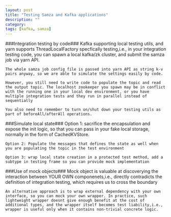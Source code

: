 ```yaml
---
layout: post
title: "Testing Samza and Kafka applications" 
description: ""
category: 
tags: [kafka, samza]
---
```

###Integration testing by code###
	Kafka supporting local testing utils, and yarn supports ThreadLocalFactory specfically testing,i.e., in your integration testing code, you can spawn a local kafka/zk cluster, and submit the samza job via yarn API.	

	The whole samza job config file is passed into yarn API as string k-v pairs anyway, so we are able to simulate the settings easily by code.

	However, you still need to write code to populate the topic and read the output topic. The localhost zookeeper you spawn may be in conflict with the running one in your local dev environment, or you have multiple integration tests and they run in parallel instead of sequentially

	You also need to remember to turn on/shut down your testing utils as part of beforeAll/afterAll operations. 

###Simulate local state###
	Option 1: sacrifice the encapsulation and expose the init logic, so that you can pass in your fake local storage, normally in the form of CachedKVStore.
	
	Option 2: Populate the messages that defines the state as well when you are populating the topic in the test environment

	Option 3: wrap local state creation in a protected test method, add a subtype in testing frame so you can provide mock implementation

###Use of mock objects###
	Mock object is valuable at discoverying the interaction between YOUR OWN componenets,i.e., directly contradicts the definition of integration testing, which requires us to cross the boundary

	An alternative approach is to wrap external dependency with your own interface, so you can mock your own wrapper. In practice, such lightweight wrapper doesnt give enough benefit at the cost of additional types, and the wrapper itself becomes test liability,i.e., wrapper is useful only when it contains non-trivial concrete logic.
